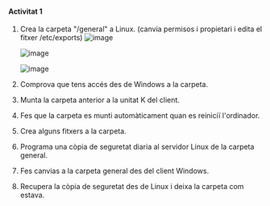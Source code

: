 #### Activitat 1 

1. Crea la carpeta "/general" a Linux. (canvia permisos i propietari i edita el fitxer /etc/exports)
   ![image](https://github.com/user-attachments/assets/b12066d6-df31-4105-a335-af3182167779)

   ![image](https://github.com/user-attachments/assets/18177abc-024e-45cb-a384-ce0d11241876)

   ![image](https://github.com/user-attachments/assets/69d1be9c-2ec6-4c84-9119-7983ec384368)

2. Comprova que tens accés des de Windows a la carpeta.
   

   
3. Munta la carpeta anterior a la unitat K del client.
   
4. Fes que la carpeta es munti automàticament quan es reiniciï l'ordinador.
   
5. Crea alguns fitxers a la carpeta.
   
6. Programa una còpia de seguretat diaria al servidor Linux de la carpeta general.
    
7. Fes canvias a la carpeta general des del client Windows.
    
8. Recupera la còpia de seguretat des de Linux i deixa la carpeta com estava.
    
